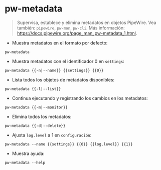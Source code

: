# pw-metadata

> Supervisa, establece y elimina metadatos en objetos PipeWire.
> Vea también: `pipewire`, `pw-mon`, `pw-cli`.
> Más información: <https://docs.pipewire.org/page_man_pw-metadata_1.html>.

- Muestra metadatos en el formato por defecto:

`pw-metadata`

- Muestra metadatos con el identificador 0 en `settings`:

`pw-metadata {{-n|--name}} {{settings}} {{0}}`

- Lista todos los objetos de metadatos disponibles:

`pw-metadata {{-l|--list}}`

- Continua ejecutando y registrando los cambios en los metadatos:

`pw-metadata {{-m|--monitor}}`

- Elimina todos los metadatos:

`pw-metadata {{-d|--delete}}`

- Ajusta `log.level` a 1 en `configuración`:

`pw-metadata --name {{settings}} {{0}} {{log.level}} {{1}}`

- Muestra ayuda:

`pw-metadata --help`
